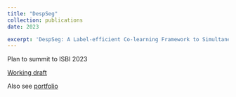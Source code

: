 ```yaml
---
title: "DespSeg"
collection: publications
date: 2023

excerpt: 'DespSeg: A Label-efficient Co-learning Framework to Simultaneously Reduce Speckle Noise and Segment Retinal Layers for Visible Light Oct Image'
---
```


Plan to summit to ISBI 2023

[Working draft](https://tianyiye98.github.io/page/files/Retina_Vessel_Image_Segmentation_Final.pdf)

Also see [portfolio](https://tianyiye98.github.io/page/portfolio/DespSeg)
